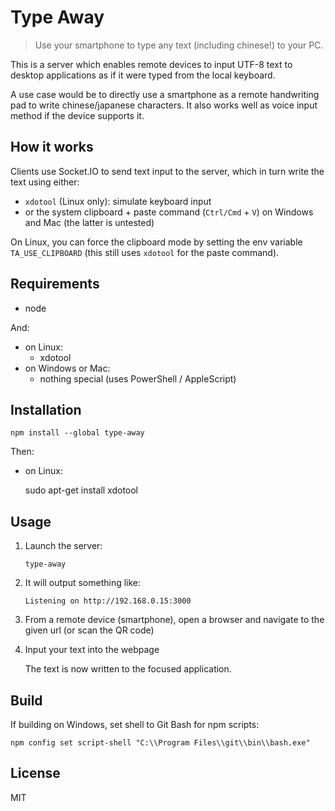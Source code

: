 # Type Away

> Use your smartphone to type any text (including chinese!) to your PC.

This is a server which enables remote devices to input UTF-8 text to desktop applications as if it were typed from the local keyboard.

A use case would be to directly use a smartphone as a remote handwriting pad to write chinese/japanese characters. It also works well as voice input method if the device supports it.

## How it works

Clients use Socket.IO to send text input to the server, which in turn write the text using either:
* `xdotool` (Linux only): simulate keyboard input
* or the system clipboard + paste command (`Ctrl/Cmd` + `V`) on Windows and Mac (the latter is untested)

On Linux, you can force the clipboard mode by setting the env variable `TA_USE_CLIPBOARD` (this still uses `xdotool` for the paste command).

## Requirements

* node

And:
* on Linux:
  * xdotool
* on Windows or Mac:
  * nothing special (uses PowerShell / AppleScript)

## Installation

    npm install --global type-away

Then:
* on Linux:

    sudo apt-get install xdotool

## Usage

1. Launch the server:

    `type-away`

2. It will output something like:

    `Listening on http://192.168.0.15:3000`

3. From a remote device (smartphone), open a browser and navigate to the given url (or scan the QR code)
4. Input your text into the webpage

   The text is now written to the focused application.

## Build

If building on Windows, set shell to Git Bash for npm scripts:

```
npm config set script-shell "C:\\Program Files\\git\\bin\\bash.exe"
```

## License

MIT
